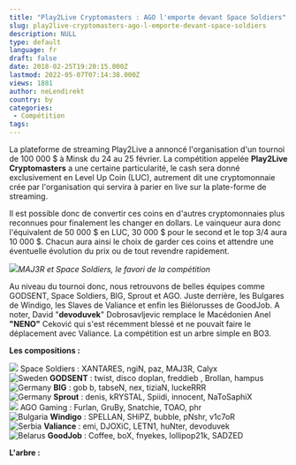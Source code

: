 ```yaml
---
title: "Play2Live Cryptomasters : AGO l'emporte devant Space Soldiers"
slug: play2live-cryptomasters-ago-l-emporte-devant-space-soldiers
description: NULL
type: default
language: fr
draft: false
date: 2018-02-25T19:20:15.000Z
lastmod: 2022-05-07T07:14:38.000Z
views: 1881
author: neLendirekt
country: by
categories:
 - Compétition
tags:
---
```

La plateforme de streaming Play2Live a annoncé l'organisation d'un tournoi de 100 000 $ à Minsk du 24 au 25 février. La compétition appelée **Play2Live Cryptomasters** a une certaine particularité, le cash sera donné exclusivement en Level Up Coin (LUC), autrement dit une cryptomonnaie crée par l'organisation qui servira à parier en live sur la plate-forme de streaming. 

Il est possible donc de convertir ces coins en d'autres cryptomonnaies plus reconnues pour finalement les changer en dollars. Le vainqueur aura donc l'équivalent de 50 000 $ en LUC, 30 000 $ pour le second et le top 3/4 aura 10 000 $. Chacun aura ainsi le choix de garder ces coins et attendre une éventuelle évolution du prix ou de tout revendre rapidement.

![](https://flickshot-ue.s3.eu-west-2.amazonaws.com/flickshot/picture/5a1f6781a7626/pic.jpg)_MAJ3R et Space Soldiers, le favori de la compétition_

Au niveau du tournoi donc, nous retrouvons de belles équipes comme GODSENT, Space Soldiers, BIG, Sprout et AGO. Juste derrière, les Bulgares de Windigo, les Slaves de Valiance et enfin les Biélorusses de GoodJob. A noter, David "**devoduvek**" Dobrosavljevic remplace le Macédonien Anel **"NENO"** Ceković qui s'est récemment blessé et ne pouvait faire le déplacement avec Valiance. La compétition est un arbre simple en BO3.

**Les compositions :** 

![](/images/countries/tr.svg) Space Soldiers : XANTARES, ngiN, paz, MAJ3R, Calyx⁠  
![Sweden](/images/countries/se.svg)⁠ **GODSENT** : twist, disco doplan, freddieb⁠ , Brollan, hampus  
![Germany](/images/countries/de.svg)⁠ **BIG** : gob b, tabseN, nex, tiziaN, luckeRRR  
![Germany](/images/countries/de.svg)⁠ **Sprout** : denis, kRYSTAL, Spiidi, innocent⁠, NaToSaphiX  
![](/images/countries/pl.svg) AGO Gaming : Furlan, GruBy, Snatchie, TOAO, phr⁠  
![Bulgaria](/images/countries/bg.svg)⁠ **Windigo** : SPELLAN, SHiPZ, bubble, pNshr, v1c7oR  
![Serbia](/images/countries/rs.svg)⁠ **Valiance** : emi, DJOXiC, LETN1, huNter, devoduvek  
![Belarus](/images/countries/by.svg)⁠ **GoodJob** : Coffee, boX, fnyekes, lollipop21k, SADZED

**L'arbre :**
